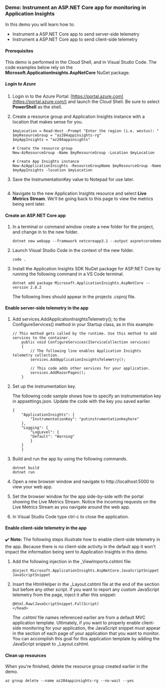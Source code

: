 ### Demo: Instrument an ASP.NET Core app for monitoring in Application Insights

In this demo you will learn how to:

- Instrument a ASP.NET Core app to send server-side telemetry
- Instrument a ASP.NET Core app to send client-side telemetry

#### Prerequisites

This demo is performed in the Cloud Shell, and in Visual Studio Code. The code examples below rely on the **Microsoft.ApplicationInsights.AspNetCore** NuGet package.

##### Login to Azure

1. Login in to the Azure Portal: [https://portal.azure.com](https://portal.azure.com/) and launch the Cloud Shell. Be sure to select **PowerShell** as the shell.

2. Create a resource group and Application Insights instance with a location that makes sense for you.

   

   ```
   $myLocation = Read-Host -Prompt "Enter the region (i.e. westus): "
   $myResourceGroup = "az204appinsights-rg"
   $myAppInsights = "az204appinsights"
   
   # Create the resource group
   New-AzResourceGroup -Name $myResourceGroup -Location $myLocation
   
   # Create App Insights instance
   New-AzApplicationInsights -ResourceGroupName $myResourceGroup -Name $myAppInsights -location $myLocation
   ```

   

3. Save the InstrumentationKey value to Notepad for use later.

	```

	```

4. Navigate to the new Application Insights resource and select **Live Metrics Stream**. We'll be going back to this page to view the metrics being sent later.

#### Create an ASP.NET Core app

1. In a terminal or command window create a new folder for the project, and change in to the new folder.

   

   ```
   dotnet new webapp --framework netcoreapp3.1 --output aspnetcoredemo
   ```
   
2. Launch Visual Studio Code in the context of the new folder.


   ```
   code . 
   ```


3. Install the Application Insights SDK NuGet package for ASP.NET Core by running the following command in a VS Code terminal.

   ```
   dotnet add package Microsoft.ApplicationInsights.AspNetCore --version 2.8.2
   ```

   The following lines should appear in the projects .csproj file.

   <ItemGroup>    <PackageReference Include="Microsoft.ApplicationInsights.AspNetCore" Version="2.8.2" /> </ItemGroup>

#### Enable server-side telemetry in the app

1. Add services.AddApplicationInsightsTelemetry(); to the ConfigureServices() method in your Startup class, as in this example:

   

   ```
   // This method gets called by the runtime. Use this method to add services to the container.
       public void ConfigureServices(IServiceCollection services)
       {
           // The following line enables Application Insights telemetry collection.
           services.AddApplicationInsightsTelemetry();
   
           // This code adds other services for your application.
           services.AddRazorPages();
       }
   ```

   

2. Set up the instrumentation key.

   The following code sample shows how to specify an instrumentation key in appsettings.json. Update the code with the key you saved earlier.

   

   ```
   {
       "ApplicationInsights": {
           "InstrumentationKey": "putinstrumentationkeyhere"
       },
       "Logging": {
           "LogLevel": {
           "Default": "Warning"
           }
       }
       }
   ```

   

3. Build and run the app by using the following commands.

   

   ```
   dotnet build
   dotnet run
   ```

   

4. Open a new browser window and navigate to http://localhost:5000 to view your web app.

5. Set the browser window for the app side-by-side with the portal showing the Live Metrics Stream. Notice the incoming requests on the Live Metrics Stream as you navigate around the web app.

6. In Visual Studio Code type ctrl-c to close the application.

#### Enable client-side telemetry in the app

✔️ **Note:** The following steps illustrate how to enable client-side telemetry in the app. Because there is no client-side activity in the default app it won't impact the information being sent to Application Insights in this demo.

1. Add the following injection in the _ViewImports.cshtml file:

   ``` 
   @inject Microsoft.ApplicationInsights.AspNetCore.JavaScriptSnippet JavaScriptSnippet
   ```
   
2. Insert the HtmlHelper in the _Layout.cshtml file at the end of the <head> section but before any other script. If you want to report any custom JavaScript telemetry from the page, inject it after this snippet:

   ```  
   @Html.Raw(JavaScriptSnippet.FullScript)
   </head> 
   ```
   
   The .cshtml file names referenced earlier are from a default MVC application template. Ultimately, if you want to properly enable client-side monitoring for your application, the JavaScript snippet must appear in the <head> section of each page of your application that you want to monitor. You can accomplish this goal for this application template by adding the JavaScript snippet to _Layout.cshtml.

#### Clean up resources

When you're finished, delete the resource group created earlier in the demo.

```
az group delete --name az204appinsights-rg --no-wait --yes
```

